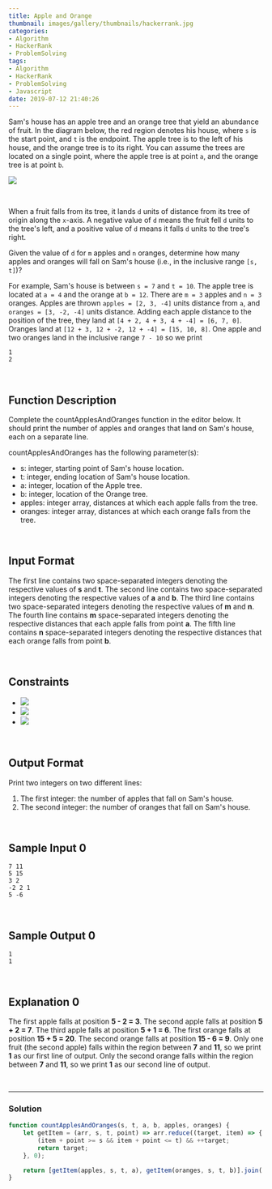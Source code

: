 ```yaml
---
title: Apple and Orange
thumbnail: images/gallery/thumbnails/hackerrank.jpg
categories:
- Algorithm
- HackerRank
- ProblemSolving
tags:
- Algorithm
- HackerRank
- ProblemSolving
- Javascript
date: 2019-07-12 21:40:26
---
```

  
  

Sam's house has an apple tree and an orange tree that yield an abundance of fruit. In the diagram below, the red region denotes his house, where `s` is the start point, and `t` is the endpoint. 
The apple tree is to the left of his house, and the orange tree is to its right. 
You can assume the trees are located on a single point, where the apple tree is at point `a`, and the orange tree is at point `b`.

![](https://github.com/alleyful/algorithm-solutions/raw/master/HackerRank/ProblemSolving/images/appleandOrange.png)

<br/>
<!-- more -->

When a fruit falls from its tree, it lands `d` units of distance from its tree of origin along the `x`-axis. A negative value of `d` means the fruit fell `d` units to the tree's left, and a positive value of `d` means it falls `d` units to the tree's right.

Given the value of `d` for `m` apples and `n` oranges, determine how many apples and oranges will fall on Sam's house (i.e., in the inclusive range `[s, t]`)?

For example, Sam's house is between `s = 7` and `t = 10`. The apple tree is located at `a = 4` and the orange at `b = 12`. 
There are `m = 3` apples and `n = 3` oranges. Apples are thrown `apples = [2, 3, -4]` units distance from `a`, and `oranges = [3, -2, -4]` units distance. 
Adding each apple distance to the position of the tree, they land at `[4 + 2, 4 + 3, 4 + -4] = [6, 7, 0]`. Oranges land at `[12 + 3, 12 + -2, 12 + -4] = [15, 10, 8]`. One apple and two oranges land in the inclusive range `7 - 10` so we print
```
1
2
```

<br/>

## Function Description

Complete the countApplesAndOranges function in the editor below. It should print the number of apples and oranges that land on Sam's house, each on a separate line.

countApplesAndOranges has the following parameter(s):

- s: integer, starting point of Sam's house location.
- t: integer, ending location of Sam's house location.
- a: integer, location of the Apple tree.
- b: integer, location of the Orange tree.
- apples: integer array, distances at which each apple falls from the tree.
- oranges: integer array, distances at which each orange falls from the tree.

<br/>

## Input Format

The first line contains two space-separated integers denoting the respective values of **s** and **t**. 
The second line contains two space-separated integers denoting the respective values of **a** and **b**. 
The third line contains two space-separated integers denoting the respective values of **m** and **n**. 
The fourth line contains **m** space-separated integers denoting the respective distances that each apple falls from point **a**. 
The fifth line contains **n** space-separated integers denoting the respective distances that each orange falls from point **b**.

<br/>

## Constraints
- ![](https://latex.codecogs.com/gif.latex?1\leq&space;s,&space;t,&space;a,&space;b,&space;m,&space;n\leq&space;10^{5})
- ![](https://latex.codecogs.com/gif.latex?-10^{5}\leq&space;d\leq&space;10^{5})
- ![](https://latex.codecogs.com/gif.latex?a<&space;s<&space;t<&space;b)

<br/>

## Output Format

Print two integers on two different lines:

1. The first integer: the number of apples that fall on Sam's house.
2. The second integer: the number of oranges that fall on Sam's house.

<br/>

## Sample Input 0
```
7 11
5 15
3 2
-2 2 1
5 -6
```

<br/>

## Sample Output 0
```
1
1
```

<br/>

## Explanation 0

The first apple falls at position **5 - 2 = 3**. 
The second apple falls at position **5 + 2 = 7**. 
The third apple falls at position **5 + 1 = 6**. 
The first orange falls at position **15 + 5 = 20**. 
The second orange falls at position **15 - 6 = 9**. 
Only one fruit (the second apple) falls within the region between **7** and **11**, so we print **1** as our first line of output. 
Only the second orange falls within the region between **7** and **11**, so we print **1** as our second line of output.

<br/>

---

### Solution

```javascript
function countApplesAndOranges(s, t, a, b, apples, oranges) {
    let getItem = (arr, s, t, point) => arr.reduce((target, item) => {
        (item + point >= s && item + point <= t) && ++target;
        return target;
    }, 0);

    return [getItem(apples, s, t, a), getItem(oranges, s, t, b)].join('\n');
}
```